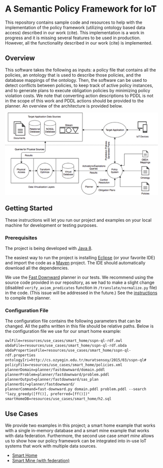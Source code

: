 # A Semantic Policy Framework for IoT

This repository contains sample code and resources to help with the implementation of the policy framework (utilizing ontology based data access) described in our work (cite). 
This implementation is a work in progress and it is missing several features to be used in production. However, all the functionality described in our work (cite) is implemented. 

## Overview

This software takes the following as inputs: a policy file that contains all the policies, an ontology that is used to describe those policies, and the database mappings of the ontology. Then, the software can be used to detect conflicts between policies, to keep track of active policy instances, and to generate plans to execute obligation policies by minimizing policy violation costs. We note that converting action descriptions to PDDL is not in the scope of this work and PDDL actions should be provided to the planner. An overview of the architecture is provided below.

![](/resources/images/obda.png?raw=true)


## Getting Started

These instructions will let you run our project and examples on your local machine for development or testing purposes. 

### Prerequisites

The project is being developed with [Java 8](http://www.oracle.com/technetwork/java/javase/downloads/jdk8-downloads-2133151.html).

The easiest way to run the project is installing [Eclipse](https://www.eclipse.org/downloads/) (or your favorite IDE) and import the code as a [Maven](https://maven.apache.org/install.html) project. The IDE should automatically download all the dependencies.

We use the [Fast Downward](http://fast-downward.org/) planner in our tests. We recommend using the source code provided in our repository, as we had to make a slight change (disabled `verify_axiom_predicates` function in `/translate/normalize.py` file) in the code. (This issue will be addressed in the future.) See the [instructions](http://www.fast-downward.org/ObtainingAndRunningFastDownward) to compile the planner. 

### Configuration File

The configuration file contains the following parameters that can be changed. All the paths written in this file should be relative paths. Below is the configuration file we use for our smart home example: 

```
owlFile=resources/use_cases/smart_home/sspn-ql-rdf.owl
obdaFile=resources/use_cases/smart_home/sspn-ql-rdf.obda
obdaPropertiesFile=resources/use_cases/smart_home/sspn-ql-rdf.properties
ontologyIri=http://cs.ozyegin.edu.tr/muratsensoy/2015/03/sspn-ql#
policyFile=resources/use_cases/smart_home/policies.xml
plannerDomain=planner/fastdownward/domain.pddl
plannerProblem=planner/fastdownward/problem.pddl
plannerOutput=planner/fastdownward/sas_plan
plannerDir=planner/fastdownward/
plannerCommand=fast-downward.py domain.pddl problem.pddl --search "lazy_greedy([ff()], preferred=[ff()])"
smartHomeDB=resources/use_cases/smart_home/h2.sql
```

## Use Cases

We provide two examples in this project; a smart home example that works with a single in-memory database and a smart mine example that works with data federation.  Furthermore, the second use case *smart mine* allows us to show how our policy framework can be integrated into in-use IoT systems that work with multiple data sources.

* [Smart Home](smart_home.md)
* [Smart Mine (with federation)](mine_federation.md)

